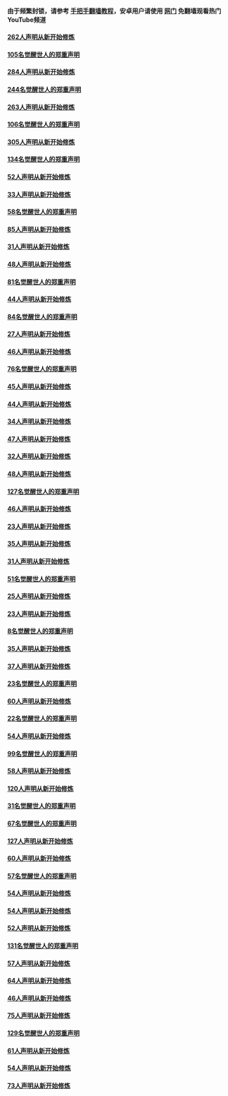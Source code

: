 #### 由于频繁封锁，请参考 [手把手翻墙教程](https://github.com/gfw-breaker/guides/wiki/)，安卓用户请使用 [网门](https://github.com/gfw-breaker/nogfw/blob/master/dl.md?t=04121100) 免翻墙观看热门YouTube频道 

#### [262人声明从新开始修炼](../pages/91/423004.md?t=04121100) 

#### [105名觉醒世人的郑重声明](../pages/91/423003.md?t=04121100) 

#### [284人声明从新开始修炼](../pages/91/422707.md?t=04121100) 

#### [244名觉醒世人的郑重声明](../pages/91/422706.md?t=04121100) 

#### [263人声明从新开始修炼](../pages/91/422553.md?t=04121100) 

#### [106名觉醒世人的郑重声明](../pages/91/422552.md?t=04121100) 

#### [305人声明从新开始修炼](../pages/91/422153.md?t=04121100) 

#### [134名觉醒世人的郑重声明](../pages/91/422152.md?t=04121100) 

#### [52人声明从新开始修炼](../pages/91/421846.md?t=04121100) 

#### [33人声明从新开始修炼](../pages/91/421804.md?t=04121100) 

#### [58名觉醒世人的郑重声明](../pages/91/421845.md?t=04121100) 

#### [85人声明从新开始修炼](../pages/91/421769.md?t=04121100) 

#### [31人声明从新开始修炼](../pages/91/421763.md?t=04121100) 

#### [48人声明从新开始修炼](../pages/91/421605.md?t=04121100) 

#### [81名觉醒世人的郑重声明](../pages/91/421656.md?t=04121100) 

#### [44人声明从新开始修炼](../pages/91/421544.md?t=04121100) 

#### [84名觉醒世人的郑重声明](../pages/91/421543.md?t=04121100) 

#### [27人声明从新开始修炼](../pages/91/421465.md?t=04121100) 

#### [46人声明从新开始修炼](../pages/91/421454.md?t=04121100) 

#### [76名觉醒世人的郑重声明](../pages/91/421453.md?t=04121100) 

#### [45人声明从新开始修炼](../pages/91/421452.md?t=04121100) 

#### [44人声明从新开始修炼](../pages/91/421422.md?t=04121100) 

#### [34人声明从新开始修炼](../pages/91/421322.md?t=04121100) 

#### [47人声明从新开始修炼](../pages/91/421264.md?t=04121100) 

#### [32人声明从新开始修炼](../pages/91/421225.md?t=04121100) 

#### [48人声明从新开始修炼](../pages/91/421202.md?t=04121100) 

#### [127名觉醒世人的郑重声明](../pages/91/421224.md?t=04121100) 

#### [46人声明从新开始修炼](../pages/91/421203.md?t=04121100) 

#### [23人声明从新开始修炼](../pages/91/421138.md?t=04121100) 

#### [35人声明从新开始修炼](../pages/91/421122.md?t=04121100) 

#### [31人声明从新开始修炼](../pages/91/421081.md?t=04121100) 

#### [51名觉醒世人的郑重声明](../pages/91/421080.md?t=04121100) 

#### [25人声明从新开始修炼](../pages/91/421020.md?t=04121100) 

#### [23人声明从新开始修炼](../pages/91/420884.md?t=04121100) 

#### [8名觉醒世人的郑重声明](../pages/91/420883.md?t=04121100) 

#### [35人声明从新开始修炼](../pages/91/420809.md?t=04121100) 

#### [37人声明从新开始修炼](../pages/91/420766.md?t=04121100) 

#### [23名觉醒世人的郑重声明](../pages/91/420765.md?t=04121100) 

#### [60人声明从新开始修炼](../pages/91/420727.md?t=04121100) 

#### [22名觉醒世人的郑重声明](../pages/91/420726.md?t=04121100) 

#### [54人声明从新开始修炼](../pages/91/420529.md?t=04121100) 

#### [99名觉醒世人的郑重声明](../pages/91/420528.md?t=04121100) 

#### [58人声明从新开始修炼](../pages/91/420198.md?t=04121100) 

#### [120人声明从新开始修炼](../pages/91/420141.md?t=04121100) 

#### [31名觉醒世人的郑重声明](../pages/91/420197.md?t=04121100) 

#### [67名觉醒世人的郑重声明](../pages/91/420140.md?t=04121100) 

#### [127人声明从新开始修炼](../pages/91/420082.md?t=04121100) 

#### [60人声明从新开始修炼](../pages/91/420081.md?t=04121100) 

#### [57名觉醒世人的郑重声明](../pages/91/420080.md?t=04121100) 

#### [54人声明从新开始修炼](../pages/91/419533.md?t=04121100) 

#### [54人声明从新开始修炼](../pages/91/419532.md?t=04121100) 

#### [52人声明从新开始修炼](../pages/91/419531.md?t=04121100) 

#### [131名觉醒世人的郑重声明](../pages/91/419530.md?t=04121100) 

#### [57人声明从新开始修炼](../pages/91/419430.md?t=04121100) 

#### [64人声明从新开始修炼](../pages/91/419429.md?t=04121100) 

#### [46人声明从新开始修炼](../pages/91/419428.md?t=04121100) 

#### [75人声明从新开始修炼](../pages/91/419427.md?t=04121100) 

#### [129名觉醒世人的郑重声明](../pages/91/419426.md?t=04121100) 

#### [61人声明从新开始修炼](../pages/91/419198.md?t=04121100) 

#### [54人声明从新开始修炼](../pages/91/419197.md?t=04121100) 

#### [73人声明从新开始修炼](../pages/91/419196.md?t=04121100) 


